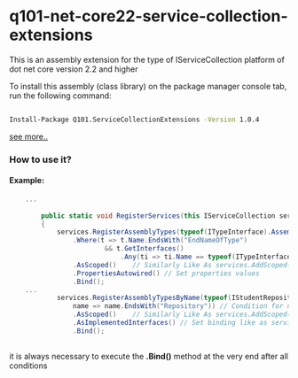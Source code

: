 # q101-net-core22-service-collection-extensions

This is an assembly extension for the type of IServiceCollection platform of dot net core version 2.2 and higher

 To install this assembly (class library) on the package manager console tab, run the following command:
```bash

Install-Package Q101.ServiceCollectionExtensions -Version 1.0.4

```

[see more..](https://www.nuget.org/packages/Q101.ServiceCollectionExtensions "")

### How to use it?

#### Example:

```cs
    ...
    
        public static void RegisterServices(this IServiceCollection services)
        {
            services.RegisterAssemblyTypes(typeof(ITypeInterface).Assembly)
                .Where(t => t.Name.EndsWith("EndNameOfType") 
                        && t.GetInterfaces()
                            .Any(ti => ti.Name == typeof(ITypeInterface).Name))
                .AsScoped()    // Similarly Like As services.AddScoped(T1, T2)
                .PropertiesAutowired() // Set properties values                
                .Bind();        
    ...
            services.RegisterAssemblyTypesByName(typeof(IStudentRepository).Assembly,
                name => name.EndsWith("Repository")) // Condition for name of type
                .AsScoped()    // Similarly Like As services.AddScoped(T1, T2)
                .AsImplementedInterfaces() // Set binding like as services.AddScoped<IRepository, Repository>();                
                .Bind();
     

```



it is always necessary to execute the **.Bind()** method at the very end after all conditions
